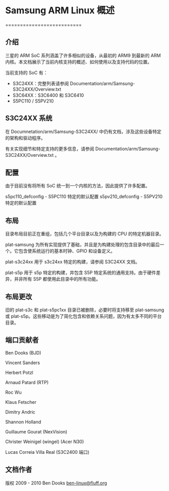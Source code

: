 # Samsung ARM Linux 概述
==========================

**介绍**
------------

三星的 ARM SoC 系列涵盖了许多相似的设备，从最初的 ARM9 到最新的 ARM 内核。本文档展示了当前内核支持的概述、如何使用以及支持代码的位置。

当前支持的 SoC 有：

- S3C24XX：完整列表请参阅 Documentation/arm/Samsung-S3C24XX/Overview.txt
- S3C64XX：S3C6400 和 S3C6410
- S5PC110 / S5PV210

**S3C24XX 系统**
---------------

在 Documnetation/arm/Samsung-S3C24XX/ 中仍有文档，涉及这些设备特定的架构和驱动程序。

有关实现细节和特定支持的更多信息，请参阅 Documentation/arm/Samsung-S3C24XX/Overview.txt 。

**配置**
-------------

由于目前没有将所有 SoC 统一到一个内核的方法，因此提供了许多配置。

s5pc110_defconfig - S5PC110 特定的默认配置
s5pv210_defconfig - S5PV210 特定的默认配置

**布局**
------

目录布局目前正在重组，包括几个平台目录以及为构建的 CPU 的特定机器目录。

plat-samsung 为所有实现提供了基础，并且是为构建处理的包含目录中的最后一个。它包含使系统运行的基本时钟、GPIO 和设备定义。

plat-s3c24xx 用于 s3c24xx 特定的构建，请参阅 S3C24XX 文档。

plat-s5p 用于 s5p 特定的构建，并包含 S5P 特定系统的通用支持。由于硬件差异，并非所有 S5P 都使用此目录中的所有功能。

**布局更改**
--------------

旧的 plat-s3c 和 plat-s5pc1xx 目录已被删除，必要时将支持移至 plat-samsung 或 plat-s5p。这些移动是为了简化包含和依赖关系问题，因为有太多不同的平台目录。

**端口贡献者**
-----------------

Ben Dooks (BJD)

Vincent Sanders

Herbert Potzl

Arnaud Patard (RTP)

Roc Wu

Klaus Fetscher

Dimitry Andric

Shannon Holland

Guillaume Gourat (NexVision)

Christer Weinigel (wingel) (Acer N30)

Lucas Correia Villa Real (S3C2400 端口)

**文档作者**
---------------

版权 2009 - 2010 Ben Dooks <ben-linux@fluff.org> 